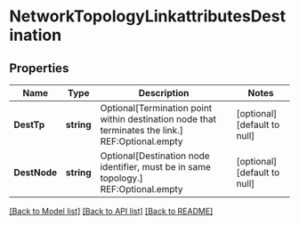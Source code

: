# NetworkTopologyLinkattributesDestination

## Properties
Name | Type | Description | Notes
------------ | ------------- | ------------- | -------------
**DestTp** | **string** | Optional[Termination point within destination node that terminates the link.] REF:Optional.empty | [optional] [default to null]
**DestNode** | **string** | Optional[Destination node identifier, must be in same topology.] REF:Optional.empty | [optional] [default to null]

[[Back to Model list]](../README.md#documentation-for-models) [[Back to API list]](../README.md#documentation-for-api-endpoints) [[Back to README]](../README.md)


